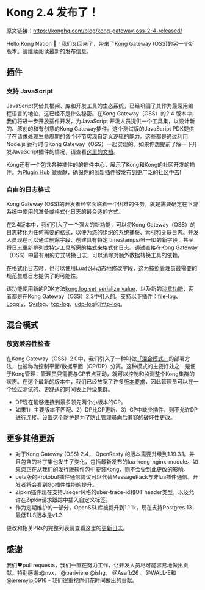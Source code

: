 # Kong 2.4 发布了！

原文链接：https://konghq.com/blog/kong-gateway-oss-2-4-released/

Hello Kong Nation 👋 ! 我们又回来了，带来了Kong Gateway (OSS)的另一个新版本。请继续阅读最新的发布信息。

## 插件

### 支持 JavaScript

JavaScript凭借其框架、库和开发工具的生态系统，已经巩固了其作为最常用编程语言的地位，这已经不是什么秘密。在Kong Gateway（OSS）的2.4 版本中，我们将进一步开放插件开发，为JavaScript 开发人员提供一个工具集，以设计新的、原创的和有创意的Kong Gateway插件。这个测试版的JavaScript PDK提供了在请求处理生命周期的各个环节实现自定义逻辑的能力。这些都是通过利用Node.js 运行时与Kong Gateway（OSS）一起实现的。如果你想提前了解一下开发JavaScript插件的情况，请查看[这里的文档](https://docs.konghq.com/gateway-oss/2.4.x/external-plugins)。

Kong还有一个包含各种插件的的插件中心，展示了Kong和Kong的社区开发的插件。为[Plugin Hub](https://docs.konghq.com/hub/) 做贡献，确保你的创新插件被发布到更广泛的社区中去!

### 自由的日志格式

Kong Gateway (OSS)的开发者经常面临着一个困难的任务，就是需要确定在下游系统中使用的准备或格式化日志的最合适的方式。

在2.4版本中，我们引入了一个强大的新功能，可以将Kong Gateway（OSS）的日志转化为任何需要的格式，以便为您的组织的系统捕获、索引和关联日志。开发人员现在可以通过删除字段、创建具有特定 timestamps/唯一ID的新字段，甚至将日志重新排列成特定工具所需的格式来格式化日志。通过直接在Kong Gateway（OSS）中最有用的方式转换日志，可以消除对额外数据转换工具的依赖。

在格式化日志时，也可以使用Lua代码动态地修改字段，这为按照管理员最需要的规范生成日志提供了的可能性。

该功能使用新的PDK方法[kong.log.set_serialize_value](https://docs.konghq.com/gateway-oss/2.4.x/pdk/kong.log/)，以及新的[沙盒功能](https://docs.konghq.com/gateway-oss/2.4.x/configuration/#untrusted_lua)，两者都是在Kong Gateway（OSS）2.3中引入的。支持以下插件：[file-log](https://docs.konghq.com/hub/kong-inc/file-log)、[Loggly](https://docs.konghq.com/hub/kong-inc/loggly)、[Syslog](https://docs.konghq.com/hub/kong-inc/syslog)、[tcp-log](https://docs.konghq.com/hub/kong-inc/tcp-log/)、[udp-log](https://docs.konghq.com/hub/kong-inc/udp-log)和[http-log](https://docs.konghq.com/hub/kong-inc/http-log)。

## 混合模式

### 放宽兼容性检查

在Kong Gateway（OSS）2.0中，我们引入了一种叫做[「混合模式」](https://docs.konghq.com/gateway-oss/2.3.x/hybrid-mode/)的部署方法，也被称为控制平面/数据平面（CP/DP）分离。这种模式的主要好处之一是便于Kong管理：管理员只需要与CP节点互动，就可以控制和监测整个Kong集群的状态。在这个最新的版本中，我们已经放宽了许多[版本要求](https://docs.konghq.com/gateway-oss/2.4.x/hybrid-mode/#version-compatibility)，因此管理员可以在一个经过测试的、更舒适的时间表上升级集群。

- DP现在能够连接到最多领先两个小版本的CP。
- 如果1）主要版本不匹配、2）DP比CP更新、3）CP中缺少插件，则不允许DP进行连接。设置这个防护是为了防止管理员向后兼容的破坏性更改。

## 更多其他更新

- 对于Kong Gateway (OSS) 2.4， OpenResty 的版本需要升级到1.19.3.1。并且包含的补丁集也发生了变化，包括最新发布的lua-kong-nginx-module。如果您正在从我们的发行版软件包中安装Kong，则不会受到此更改的影响。
- beta版的Protobuf插件通信协议可以代替MessagePack与非lua插件通信。开发者将会看到Go插件性能的提升。
- Zipkin插件现在支持Jaeger风格的uber-trace-id和OT header类型，以及允许在Zipkin请求跟踪中插入自定义标签。
- 作为定期维护的一部分，OpenSSL库被提升到1.1.1k，现在支持Postgres 13，最低TLS版本是v1.2

更改和相关PRs的完整列表请查看这里的[更新日志](https://github.com/Kong/kong/blob/master/CHANGELOG.md)。

## 感谢

我们❤️pull requests，我们一直在努力工作，让开发人员尽可能容易地做出贡献。特别感谢:@nvx， @pariviere @ishg， @Asafb26， @WALL-E和@jeremyjpj0916 - 我们很重视你们花时间做出的贡献。



